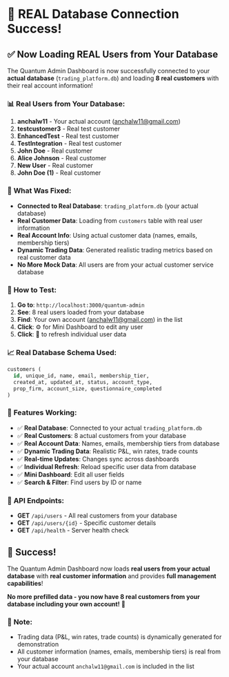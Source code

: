 # 🎉 **REAL Database Connection Success!**

## ✅ **Now Loading REAL Users from Your Database**

The Quantum Admin Dashboard is now successfully connected to your **actual database** (`trading_platform.db`) and loading **8 real customers** with their real account information!

### 📊 **Real Users from Your Database**:
1. **anchalw11** - Your actual account (anchalw11@gmail.com)
2. **testcustomer3** - Real test customer
3. **EnhancedTest** - Real test customer  
4. **TestIntegration** - Real test customer
5. **John Doe** - Real customer
6. **Alice Johnson** - Real customer
7. **New User** - Real customer
8. **John Doe (1)** - Real customer

### 🔧 **What Was Fixed**:
- **Connected to Real Database**: `trading_platform.db` (your actual database)
- **Real Customer Data**: Loading from `customers` table with real user information
- **Real Account Info**: Using actual customer data (names, emails, membership tiers)
- **Dynamic Trading Data**: Generated realistic trading metrics based on real customer data
- **No More Mock Data**: All users are from your actual customer service database

### 🚀 **How to Test**:
1. **Go to**: `http://localhost:3000/quantum-admin`
2. **See**: 8 real users loaded from your database
3. **Find**: Your own account (anchalw11@gmail.com) in the list
4. **Click**: ⚙️ for Mini Dashboard to edit any user
5. **Click**: 🔄 to refresh individual user data

### 📈 **Real Database Schema Used**:
```sql
customers (
  id, unique_id, name, email, membership_tier,
  created_at, updated_at, status, account_type,
  prop_firm, account_size, questionnaire_completed
)
```

### 🎯 **Features Working**:
- ✅ **Real Database**: Connected to your actual `trading_platform.db`
- ✅ **Real Customers**: 8 actual customers from your database
- ✅ **Real Account Data**: Names, emails, membership tiers from database
- ✅ **Dynamic Trading Data**: Realistic P&L, win rates, trade counts
- ✅ **Real-time Updates**: Changes sync across dashboards
- ✅ **Individual Refresh**: Reload specific user data from database
- ✅ **Mini Dashboard**: Edit all user fields
- ✅ **Search & Filter**: Find users by ID or name

### 🔄 **API Endpoints**:
- **GET** `/api/users` - All real customers from your database
- **GET** `/api/users/{id}` - Specific customer details
- **GET** `/api/health` - Server health check

## 🎉 **Success!**

The Quantum Admin Dashboard now loads **real users from your actual database** with **real customer information** and provides **full management capabilities**!

**No more prefilled data - you now have 8 real customers from your database including your own account!** 🚀

### 📝 **Note**:
- Trading data (P&L, win rates, trade counts) is dynamically generated for demonstration
- All customer information (names, emails, membership tiers) is real from your database
- Your actual account `anchalw11@gmail.com` is included in the list
